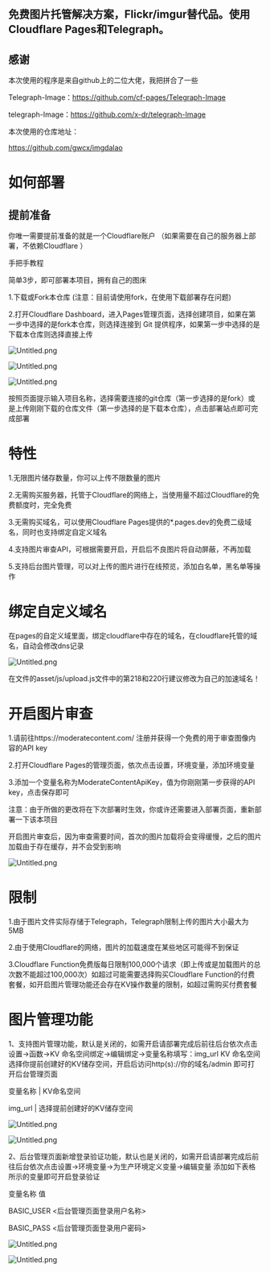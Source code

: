
## 免费图片托管解决方案，Flickr/imgur替代品。使用Cloudflare Pages和Telegraph。


## 感谢


本次使用的程序是来自github上的二位大佬，我把拼合了一些


Telegraph-Image：https://github.com/cf-pages/Telegraph-Image


telegraph-Image：https://github.com/x-dr/telegraph-Image


本次使用的仓库地址：


https://github.com/gwcx/imgdalao


# 如何部署


## 提前准备


你唯一需要提前准备的就是一个Cloudflare账户 （如果需要在自己的服务器上部署，不依赖Cloudflare ）


手把手教程


简单3步，即可部署本项目，拥有自己的图床


1.下载或Fork本仓库 (注意：目前请使用fork，在使用下载部署存在问题)


2.打开Cloudflare Dashboard，进入Pages管理页面，选择创建项目，如果在第一步中选择的是fork本仓库，则选择连接到 Git 提供程序，如果第一步中选择的是下载本仓库则选择直接上传


![Untitled.png](/images/ebe339be333668b45722534e3cf263cd.png)


![Untitled.png](/images/2a290975ed1b2311cb8eb75d9ab253a3.png)


![Untitled.png](/images/681c1d0f26582edba6ecff3dba816285.png)


按照页面提示输入项目名称，选择需要连接的git仓库（第一步选择的是fork）或是上传刚刚下载的仓库文件（第一步选择的是下载本仓库），点击部署站点即可完成部署


# 特性


1.无限图片储存数量，你可以上传不限数量的图片


2.无需购买服务器，托管于Cloudflare的网络上，当使用量不超过Cloudflare的免费额度时，完全免费


3.无需购买域名，可以使用Cloudflare Pages提供的*.pages.dev的免费二级域名，同时也支持绑定自定义域名


4.支持图片审查API，可根据需要开启，开启后不良图片将自动屏蔽，不再加载


5.支持后台图片管理，可以对上传的图片进行在线预览，添加白名单，黑名单等操作


# 绑定自定义域名


在pages的自定义域里面，绑定cloudflare中存在的域名，在cloudflare托管的域名，自动会修改dns记录


![Untitled.png](/images/fa2a37d727347c536123b7f571fb86b2.png)


在文件的asset/js/upload.js文件中的第218和220行建议修改为自己的加速域名！


# 开启图片审查


1.请前往https://moderatecontent.com/ 注册并获得一个免费的用于审查图像内容的API key


2.打开Cloudflare Pages的管理页面，依次点击设置，环境变量，添加环境变量


3.添加一个变量名称为ModerateContentApiKey，值为你刚刚第一步获得的API key，点击保存即可


注意：由于所做的更改将在下次部署时生效，你或许还需要进入部署页面，重新部署一下该本项目


开启图片审查后，因为审查需要时间，首次的图片加载将会变得缓慢，之后的图片加载由于存在缓存，并不会受到影响


![Untitled.png](/images/8a342876300e2a6352339ea91e959830.png)


# 限制


1.由于图片文件实际存储于Telegraph，Telegraph限制上传的图片大小最大为5MB


2.由于使用Cloudflare的网络，图片的加载速度在某些地区可能得不到保证


3.Cloudflare Function免费版每日限制100,000个请求（即上传或是加载图片的总次数不能超过100,000次）如超过可能需要选择购买Cloudflare Function的付费套餐，如开启图片管理功能还会存在KV操作数量的限制，如超过需购买付费套餐


# 图片管理功能


1、支持图片管理功能，默认是关闭的，如需开启请部署完成后前往后台依次点击设置->函数->KV 命名空间绑定->编辑绑定->变量名称填写：img_url KV 命名空间 选择你提前创建好的KV储存空间，开启后访问http(s)://你的域名/admin 即可打开后台管理页面


变量名称 | KV命名空间


img_url | 选择提前创建好的KV储存空间


![Untitled.png](/images/ba617f0a20b23213504a90c0be52f828.png)


![Untitled.png](/images/a34294545d6185be628bde92070961e4.png)


2、后台管理页面新增登录验证功能，默认也是关闭的，如需开启请部署完成后前往后台依次点击设置->环境变量->为生产环境定义变量->编辑变量 添加如下表格所示的变量即可开启登录验证


变量名称 值


BASIC_USER <后台管理页面登录用户名称>


BASIC_PASS <后台管理页面登录用户密码>


![Untitled.png](/images/fad804b7a3fe1a62b5b2e98d8f5d9e98.png)


![Untitled.png](/images/e00895bab8e98a41c03c18669be0518e.png)

